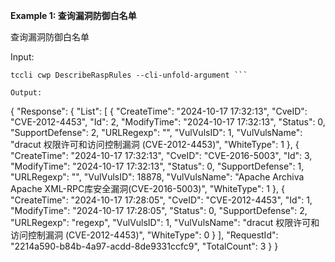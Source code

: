 **Example 1: 查询漏洞防御白名单**

查询漏洞防御白名单

Input: 

```
tccli cwp DescribeRaspRules --cli-unfold-argument ```

Output: 
```
{
    "Response": {
        "List": [
            {
                "CreateTime": "2024-10-17 17:32:13",
                "CveID": "CVE-2012-4453",
                "Id": 2,
                "ModifyTime": "2024-10-17 17:32:13",
                "Status": 0,
                "SupportDefense": 2,
                "URLRegexp": "",
                "VulVulsID": 1,
                "VulVulsName": "dracut 权限许可和访问控制漏洞 (CVE-2012-4453)",
                "WhiteType": 1
            },
            {
                "CreateTime": "2024-10-17 17:32:13",
                "CveID": "CVE-2016-5003",
                "Id": 3,
                "ModifyTime": "2024-10-17 17:32:13",
                "Status": 0,
                "SupportDefense": 1,
                "URLRegexp": "",
                "VulVulsID": 18878,
                "VulVulsName": "Apache Archiva Apache XML-RPC库安全漏洞(CVE-2016-5003)",
                "WhiteType": 1
            },
            {
                "CreateTime": "2024-10-17 17:28:05",
                "CveID": "CVE-2012-4453",
                "Id": 1,
                "ModifyTime": "2024-10-17 17:28:05",
                "Status": 0,
                "SupportDefense": 2,
                "URLRegexp": "regexp",
                "VulVulsID": 1,
                "VulVulsName": "dracut 权限许可和访问控制漏洞 (CVE-2012-4453)",
                "WhiteType": 0
            }
        ],
        "RequestId": "2214a590-b84b-4a97-acdd-8de9331ccfc9",
        "TotalCount": 3
    }
}
```

